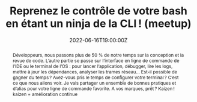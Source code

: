---
title: Reprenez le contrôle de votre bash en étant un ninja de la CLI ! (meetup)

event: Café DevOps
event_url: https://www.meetup.com/cafe-devops-lyon/events/286450995/

location: EPITECH
address:
  street: 2 Rue du Professeur Charles Appleton
  city: Lyon
  region: RA
  postcode: '69007'
  country: France

summary: Les derniers outils à la mode pour votre terminal
abstract: "Développeurs, nous passons plus de 50 % de notre temps sur la conception et la revue de code. L’autre partie se passe sur l’interface en ligne de commande de l’IDE ou le terminal de l’OS : pour lancer l’application, débugger, lire les logs, mettre à jour les dépendances, analyser les trames réseau… Est-il possible de gagner du temps ? Avez-vous pris le temps de configurer votre terminal ? C’est ce que nous allons voir. Je vais partager un ensemble de bonnes pratiques et d’alias pour votre ligne de commande favorite. A vos marques, prêt ? Kaizen ! kaizen = amélioration continue"

date: "2022-06-16T19:00:00Z"
date_end: "2022-06-16T20:30:00Z"
all_day: false

publishDate: "2022-06-14T00:00:00Z"

authors: [David Aparicio]
tags: [SRE, Quickie, CLI]

featured: false

image:
  caption: 'Crédits: [**Meetup**](https://www.meetup.com/cafe-devops-lyon/events/286450995/)'
  focal_point: Right

links:
- icon: comments
  icon_pack: fas
  name: Avis
  url: https://s.42l.fr/cafedevlyon
url_code: ""
url_pdf: ""
url_slides: "talks/CafeDevOps2022_Cli.pdf"
url_video: ""

slides: ""
projects: []
---